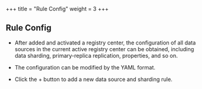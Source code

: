 +++
title = "Rule Config"
weight = 3
+++

## Rule Config

+ After added and activated a registry center, the configuration of all data sources in the current active registry center can be obtained, including data sharding, primary-replica replication, properties, and so on.

+ The configuration can be modified by the YAML format.

+ Click the + button to add a new data source and sharding rule.
